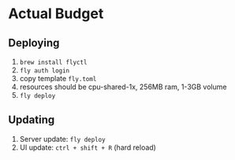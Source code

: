 # Actual Budget

## Deploying
1. `brew install flyctl`
2. `fly auth login`
3. copy template `fly.toml`
4. resources should be cpu-shared-1x, 256MB ram, 1-3GB volume
4. `fly deploy`

## Updating
1. Server update: `fly deploy`
2. UI update: `ctrl + shift + R` (hard reload)
